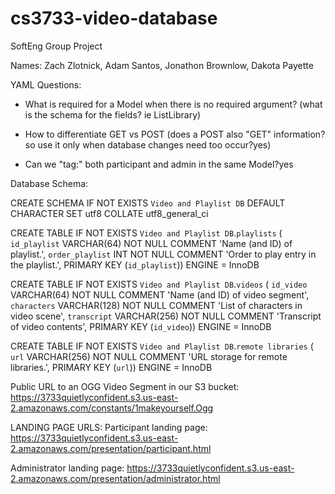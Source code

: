 # cs3733-video-database
SoftEng Group Project

Names: Zach Zlotnick, Adam Santos, Jonathon Brownlow, Dakota Payette


YAML Questions:
- What is required for a Model when there is no required argument? (what is the schema for the fields? ie ListLibrary)

- How to differentiate GET vs POST (does a POST also "GET" information? so use it only when database changes need too occur?yes)

- Can we "tag:" both participant and admin in the same Model?yes


Database Schema:

CREATE SCHEMA IF NOT EXISTS `Video and Playlist DB` DEFAULT CHARACTER SET utf8 COLLATE utf8_general_ci

CREATE TABLE IF NOT EXISTS `Video and Playlist DB`.`playlists` (
  `id_playlist` VARCHAR(64) NOT NULL COMMENT 'Name (and ID) of playlist.',
  `order_playlist` INT NOT NULL COMMENT 'Order to play entry in the playlist.',
  PRIMARY KEY (`id_playlist`))
ENGINE = InnoDB

CREATE TABLE IF NOT EXISTS `Video and Playlist DB`.`videos` (
  `id_video` VARCHAR(64) NOT NULL COMMENT 'Name (and ID) of video segment',
  `characters` VARCHAR(128) NOT NULL COMMENT 'List of characters in video scene',
  `transcript` VARCHAR(256) NOT NULL COMMENT 'Transcript of video contents',
  PRIMARY KEY (`id_video`))
ENGINE = InnoDB

CREATE TABLE IF NOT EXISTS `Video and Playlist DB`.`remote libraries` (
  `url` VARCHAR(256) NOT NULL COMMENT 'URL storage for remote libraries.',
  PRIMARY KEY (`url`))
ENGINE = InnoDB

Public URL to an OGG Video Segment in our S3 bucket: https://3733quietlyconfident.s3.us-east-2.amazonaws.com/constants/1makeyourself.Ogg

LANDING PAGE URLS:
Participant landing page: https://3733quietlyconfident.s3.us-east-2.amazonaws.com/presentation/participant.html

Administrator landing page: https://3733quietlyconfident.s3.us-east-2.amazonaws.com/presentation/administrator.html



